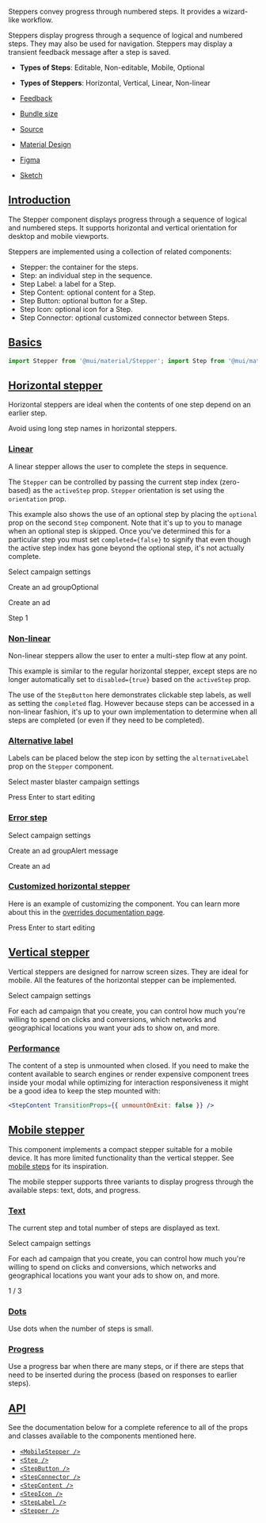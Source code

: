 Steppers convey progress through numbered steps. It provides a wizard-like workflow.

Steppers display progress through a sequence of logical and numbered steps. They may also be used for navigation. Steppers may display a transient feedback message after a step is saved.

-   **Types of Steps**: Editable, Non-editable, Mobile, Optional
-   **Types of Steppers**: Horizontal, Vertical, Linear, Non-linear

-   [Feedback](https://github.com/mui/material-ui/labels/component%3A%20stepper)
-   [Bundle size](https://bundlephobia.com/package/@mui/material@latest "Scroll down to 'Exports Analysis' for a more detailed report.")
-   [Source](https://github.com/mui/material-ui/tree/v6.4.11/packages/mui-material/src/Stepper)
-   [Material Design](https://m1.material.io/components/steppers.html)
-   [Figma](https://mui.com/store/items/figma-react/?utm_source=docs&utm_medium=referral&utm_campaign=component-link-header)
-   [Sketch](https://mui.com/store/items/sketch-react/?utm_source=docs&utm_medium=referral&utm_campaign=component-link-header)

## [Introduction](https://v6.mui.com/material-ui/react-menu/#introduction)

The Stepper component displays progress through a sequence of logical and numbered steps. It supports horizontal and vertical orientation for desktop and mobile viewports.

Steppers are implemented using a collection of related components:

-   Stepper: the container for the steps.
-   Step: an individual step in the sequence.
-   Step Label: a label for a Step.
-   Step Content: optional content for a Step.
-   Step Button: optional button for a Step.
-   Step Icon: optional icon for a Step.
-   Step Connector: optional customized connector between Steps.

## [Basics](https://v6.mui.com/material-ui/react-menu/#basics)

```jsx
import Stepper from '@mui/material/Stepper'; import Step from '@mui/material/Step'; import StepLabel from '@mui/material/StepLabel';
```

## [Horizontal stepper](https://v6.mui.com/material-ui/react-menu/#horizontal-stepper)

Horizontal steppers are ideal when the contents of one step depend on an earlier step.

Avoid using long step names in horizontal steppers.

### [Linear](https://v6.mui.com/material-ui/react-menu/#linear)

A linear stepper allows the user to complete the steps in sequence.

The `Stepper` can be controlled by passing the current step index (zero-based) as the `activeStep` prop. `Stepper` orientation is set using the `orientation` prop.

This example also shows the use of an optional step by placing the `optional` prop on the second `Step` component. Note that it's up to you to manage when an optional step is skipped. Once you've determined this for a particular step you must set `completed={false}` to signify that even though the active step index has gone beyond the optional step, it's not actually complete.

Select campaign settings

Create an ad groupOptional

Create an ad

Step 1

### [Non-linear](https://v6.mui.com/material-ui/react-menu/#non-linear)

Non-linear steppers allow the user to enter a multi-step flow at any point.

This example is similar to the regular horizontal stepper, except steps are no longer automatically set to `disabled={true}` based on the `activeStep` prop.

The use of the `StepButton` here demonstrates clickable step labels, as well as setting the `completed` flag. However because steps can be accessed in a non-linear fashion, it's up to your own implementation to determine when all steps are completed (or even if they need to be completed).

### [Alternative label](https://v6.mui.com/material-ui/react-menu/#alternative-label)

Labels can be placed below the step icon by setting the `alternativeLabel` prop on the `Stepper` component.

Select master blaster campaign settings

Press Enter to start editing

### [Error step](https://v6.mui.com/material-ui/react-menu/#error-step)

Select campaign settings

Create an ad groupAlert message

Create an ad

### [Customized horizontal stepper](https://v6.mui.com/material-ui/react-menu/#customized-horizontal-stepper)

Here is an example of customizing the component. You can learn more about this in the [overrides documentation page](https://v6.mui.com/material-ui/customization/how-to-customize/).

Press Enter to start editing

## [Vertical stepper](https://v6.mui.com/material-ui/react-menu/#vertical-stepper)

Vertical steppers are designed for narrow screen sizes. They are ideal for mobile. All the features of the horizontal stepper can be implemented.

Select campaign settings

For each ad campaign that you create, you can control how much you're willing to spend on clicks and conversions, which networks and geographical locations you want your ads to show on, and more.

### [Performance](https://v6.mui.com/material-ui/react-menu/#performance)

The content of a step is unmounted when closed. If you need to make the content available to search engines or render expensive component trees inside your modal while optimizing for interaction responsiveness it might be a good idea to keep the step mounted with:

```jsx
<StepContent TransitionProps={{ unmountOnExit: false }} />
```

## [Mobile stepper](https://v6.mui.com/material-ui/react-menu/#mobile-stepper)

This component implements a compact stepper suitable for a mobile device. It has more limited functionality than the vertical stepper. See [mobile steps](https://m1.material.io/components/steppers.html#steppers-types-of-steps) for its inspiration.

The mobile stepper supports three variants to display progress through the available steps: text, dots, and progress.

### [Text](https://v6.mui.com/material-ui/react-menu/#text)

The current step and total number of steps are displayed as text.

Select campaign settings

For each ad campaign that you create, you can control how much you're willing to spend on clicks and conversions, which networks and geographical locations you want your ads to show on, and more.

1 / 3

### [Dots](https://v6.mui.com/material-ui/react-menu/#dots)

Use dots when the number of steps is small.

### [Progress](https://v6.mui.com/material-ui/react-menu/#progress)

Use a progress bar when there are many steps, or if there are steps that need to be inserted during the process (based on responses to earlier steps).

## [API](https://v6.mui.com/material-ui/react-menu/#api)

See the documentation below for a complete reference to all of the props and classes available to the components mentioned here.

-   [`<MobileStepper />`](https://v6.mui.com/material-ui/api/mobile-stepper/)
-   [`<Step />`](https://v6.mui.com/material-ui/api/step/)
-   [`<StepButton />`](https://v6.mui.com/material-ui/api/step-button/)
-   [`<StepConnector />`](https://v6.mui.com/material-ui/api/step-connector/)
-   [`<StepContent />`](https://v6.mui.com/material-ui/api/step-content/)
-   [`<StepIcon />`](https://v6.mui.com/material-ui/api/step-icon/)
-   [`<StepLabel />`](https://v6.mui.com/material-ui/api/step-label/)
-   [`<Stepper />`](https://v6.mui.com/material-ui/api/stepper/)